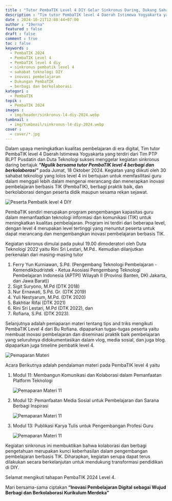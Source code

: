```yaml
---
title : "Tutor PembaTIK Level 4 DIY Gelar Sinkronus Daring, Dukung Sahabat Teknologi dalam Inovasi Pembelajaran"
description : "Tim tutor PembaTIK level 4 Daerah Istimewa Yogyakarta yang terdiri atas Tim BLPT Pusdatin dan Duta Teknologi mengadakan kegiatan sinkronus PembaTIK dengan tema Ngulik bersama tutor PembaTIK level 4 berbagi dan berkolaborasi Jumat, 18 Oktober 2024 secara daring diikuti 30 peserta"
date : 2024-10-21T12:08:44+07:00
author : "19erna"
featured : false
draft : false
comment : true
toc : false
keywords : 
  - PembaTIK 2024
  - PembaTIK Level 4
  - PembaTIK level 4 diy
  - sinkronus pembatik level 4
  - sahabat teknologi DIY
  - inovasi pembelajaran
  - Dukungan PembaTIK
  - berbagi dan berkolaborasi
kategori : 
  - PembaTIK
topik :
  - PembaTIK 2024
images : 
  - img/header/sinkronus-l4-diy-2024.webp
tumbnail : 
  - img/tumbnail/sinkronus-l4-diy-2024.webp
cover : 
  - cover/*.jpg
---
```


Dalam upaya meningkatkan kualitas pembelajaran di era digital, Tim tutor PembaTIK level 4 Daerah Istimewa Yogyakarta yang terdiri dari Tim PTP BLPT Pusdatin dan Duta Teknologi sukses menggelar kegiatan sinkronus daring bertajuk _**“Ngulik bersama tutor PembaTIK level 4 berbagi dan berkolaborasi”**_ pada Jumat, 18 Oktober 2024. Kegiatan yang diikuti oleh 30 sahabat teknologi yang lolos level 4 ini bertujuan untuk memfasilitasi guru dalam menggali lebih dalam mengenai merancang dan menerapkan inovasi pembelajaran berbasis TIK (PembaTIK), berbagi praktik baik, dan berkolaborasi dengan peserta didik maupun sesama rekan sejawat.

![Peserta Pembatik level 4 DIY](/images/pembatik/2024/l4-fotobersama.png)

PembaTIK sendiri merupakan program pengembangan kapasitas guru dalam memanfaatkan teknologi informasi dan komunikasi (TIK) untuk meningkatkan kualitas pembelajaran. Program ini terdiri dari beberapa level, dengan level 4 merupakan level tertinggi yang menuntut peserta untuk dapat merancang dan mengembangkan inovasi pembelajaran berbasis TIK.

Kegiatan sikronus dimulai pada pukul 19.00 dimoderatori oleh Duta Teknologi 2022 yaitu Rini Sri Lestari, M.Pd.. Kemudian dilanjutkan perkenalan dari masing-masing tutor  
1. Ferry Yun Kurniawan, S.Pd. (Pengembang Teknologi Pembelajaran - Kemendikbudristek - Ketua Asosiasi Pengembang Teknologi Pembelajaran Indonesia (APTPI) Wilayah II (Provinsi Banten, DKI Jakarta, dan Jawa Barat)) 
2. Sigit Suryono, M.Pd (DTK 2018) 
3. Nur Ernawati, S.Pd. Gr. (DTK 2019)
4. Yuli Nestyarum, M.Pd. (DTK 2020)
5. Bakhtiar Rifai (DTK 2021)
6. Rini Sri Lestari, M.Pd (DTK 2022), dan
7. Rofiana, S.Pd. (DTK 2023).



Selanjutnya adalah pemaparan materi tentang tips and triks mengikuti PembaTIK Level 4 dari Bu Rofiana. dipaparkan tugas-tugas peserta yaitu membuat inovasi pembelajaran dan diseminasi praktik baik pembelajaran yang seluruhnya didokumentasikan dalam vlog, media sosial, dan juga blog. dipaparkan juga timeline pembatik level 4.

![Pemaparan Materi](/images/pembatik/2024/l4-sinkronus.jpg)

Acara Berikutnya adalah pendalaman materi pada PembaTIK level 4 yaitu
1. Modul 11: Membangun Komunikasi dan Kolaborasi dalam Pemanfaatan Platform Teknologi
   
   ![Pemaparan Materi 11](/images/pembatik/2024/l4-yuli.png)

2. Modul 12: Pemanfaatan Media Sosial untuk Pembelajaran dan Sarana Berbagi Inspirasi
   
   ![Pemaparan Materi 11](/images/pembatik/2024/l4-sinkronus-2.jpg)

3. Modul 13: Publikasi Karya Tulis untuk Pengembangan Profesi Guru
   
   ![Pemaparan Materi 11](/images/pembatik/2024/l4-sigit.png)

Kegiatan sinkronus ini membuktikan bahwa kolaborasi dan berbagi pengetahuan merupakan kunci keberhasilan dalam pengembangan pembelajaran berbasis TIK. Diharapkan, kegiatan serupa dapat terus dilakukan secara berkelanjutan untuk mendukung transformasi pendidikan di DIY.

Selamat mengikuti tahapan PembaTIK 2024 Level 4.

Mari bersama-sama ciptakan **“Inovasi Pembelajaran Digital sebagai Wujud Berbagi dan Berkolaborasi Kurikulum Merdeka”**